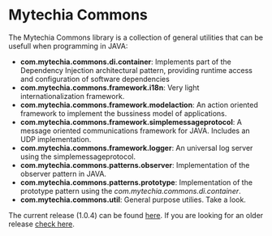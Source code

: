 Mytechia Commons
================


The Mytechia Commons library is a collection of general utilities that can be usefull when programming in JAVA:

* __com.mytechia.commons.di.container__: Implements part of the Dependency Injection architectural pattern, providing runtime access and
configuration of software dependencies
* __com.mytechia.commons.framework.i18n__: Very light internationalization framework.
* __com.mytechia.commons.framework.modelaction__: An action oriented framework to implement the bussiness model of applications.
* __com.mytechia.commons.framework.simplemessageprotocol__: A message oriented communications framework for JAVA. Includes an UDP implementation.
* __com.mytechia.commons.framework.logger__: An universal log server using the simplemessageprotocol.
* __com.mytechia.commons.patterns.observer__: Implementation of the observer pattern in JAVA.
* __com.mytechia.commons.patterns.prototype__: Implementation of the prototype pattern using the *com.mytechia.commons.di.container*.
* __com.mytechia.commons.util__: General purpose utilies. Take a look.

The current release (1.0.4) can be found [here](https://github.com/GII/mytechia_commons/tree/master/release/mytechia_commons_1.0.4___20140414). If you are looking for an older release [check here](https://github.com/GII/mytechia_commons/tree/master/release).
